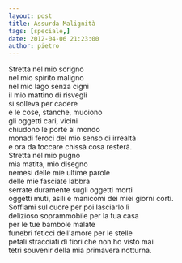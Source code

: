 ```yaml
---
layout: post
title: Assurda Malignità
tags: [speciale,]
date: 2012-04-06 21:23:00
author: pietro
---
```

Stretta nel mio scrigno<br/>nel mio spirito maligno<br/>nel mio lago senza cigni<br/>il mio mattino di risvegli<br/>si solleva per cadere<br/>e le cose, stanche, muoiono<br/>gli oggetti cari, vicini<br/>chiudono le porte al mondo<br/>monadi feroci del mio senso di irrealtà<br/>e ora da toccare chissà cosa resterà.<br/>Stretta nel mio pugno<br/>mia matita, mio disegno<br/>nemesi delle mie ultime parole<br/>delle mie fasciate labbra<br/>serrate duramente sugli oggetti morti<br/>oggetti muti, asili e manicomi dei miei giorni corti.<br/>Soffiami sul cuore per poi lasciarlo lì<br/>delizioso soprammobile per la tua casa<br/>per le tue bambole malate<br/>funebri feticci dell'amore per le stelle<br/>petali stracciati di fiori che non ho visto mai<br/>tetri souvenir della mia primavera notturna.
